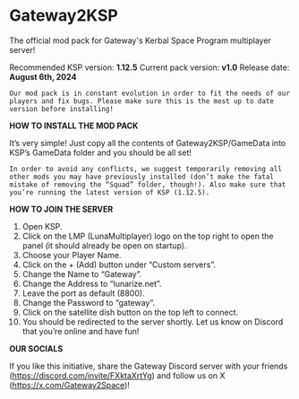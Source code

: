 # Gateway2KSP
The official mod pack for Gateway's Kerbal Space Program multiplayer server!

Recommended KSP version: **1.12.5**
Current pack version: **v1.0**
Release date: **August 6th, 2024**
~~~
Our mod pack is in constant evolution in order to fit the needs of our players and fix bugs. Please make sure this is the most up to date version before installing!
~~~

**HOW TO INSTALL THE MOD PACK**

It’s very simple! Just copy all the contents of Gateway2KSP/GameData into KSP’s GameData folder and you should be all set!
~~~
In order to avoid any conflicts, we suggest temporarily removing all other mods you may have previously installed (don’t make the fatal mistake of removing the “Squad” folder, though!). Also make sure that you’re running the latest version of KSP (1.12.5).
~~~

**HOW TO JOIN THE SERVER**

1) Open KSP.
2) Click on the LMP (LunaMultiplayer) logo on the top right to open the panel (it should already be open on startup).
3) Choose your Player Name.
4) Click on the + (Add) button under “Custom servers”.
5) Change the Name to “Gateway”.
6) Change the Address to “lunarize.net”.
7) Leave the port as default (8800).
8) Change the Password to “gateway”.
9) Click on the satellite dish button on the top left to connect.
10) You should be redirected to the server shortly. Let us know on Discord that you’re online and have fun!

**OUR SOCIALS**

If you like this initiative, share the Gateway Discord server with your friends (https://discord.com/invite/FXktaXrtYg) and follow us on X (https://x.com/Gateway2Space)!
